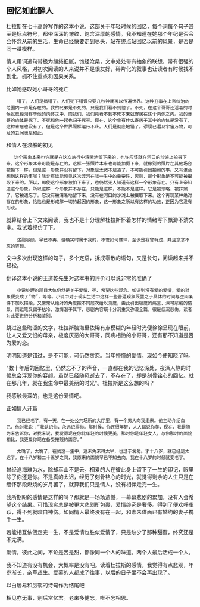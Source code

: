 ## 回忆如此醉人

杜拉斯在七十高龄写作的这本小说，这部关于年轻时候的回忆，每个词每个句子甚至是标点符号，都带深深的皱纹，饱含深厚的感情。我不知道在她那个年纪是否会会怀念从前的生活，生命已经快要走到尽头，站在终点站回忆以前的风景，是否是同一番模样。

情人用词遣句带极为缱绻细腻，饱经沧桑，文中处处带有抽象的联想，带有很强的个人风格，对初次阅读的人来说并不是很友好，碎片化的叙事也让读者有时候找不到北，抓不住重点和因果关系。

比如她感叹她小哥哥的死亡
```
    错了，人们是搞错了。人们犯下错误只要几秒钟就可以传遍世界。这种丑事在上帝统治的范围内一直是存在的。我的兄弟是不死的，只是我们看不到他了。不死，在这个哥哥还活着的时候就已经潜存于他的肉体之中，而我们，我们竟看不到不死本来就寄居在这个肉体之内。我的哥哥的肉体是死了。不死和他一起也归于死灭。现在，这个曾有什么寄居于其中的肉体是没有了，这种寄居也没有了，但是这个世界照样运行不止。人们是彻底地错了。谬误已遍及宇宙万物，可耻的丑闻也是如此。
```

和情人在渡船的初见
```
   这个形象本来也许就是在这次旅行中清晰地留下来的，也许应该就在河口的沙滩上拍摄下来。这个形象本来可能是存在的，这样一张照片本来也可能拍摄下来，就像别的照片在其他场合被摄下一样。但是这一形象并没有留下。对象是太微不足道了，不可能引出拍照的事。又有谁会想到这样的事呢？除非有谁能预见这次渡河在我一生中的重要性，否则，那个形象是不可能被摄取下来的。所以，即使这个形象被拍下来了，也仍然无人知道有这样一个形象存在。只有上帝知道这个形象。所以这样一个形象并不存在，只能是这样，不能不是这样。它是被忽略、被抹煞了。它被遗忘了。它没有被清晰地留下来，没有在河口的沙滩上被摄取下来。这个再现某种绝对存在的形象，恰恰也是形成那一切的起因的形象，这一形象之所以有这样的功效，正因为它没有形成。
```
就算结合上下文来阅读，我也不是十分理解杜拉斯怀着怎样的情绪写下飘渺不清文字。我试着模仿了下。
```
    这副容颜，早已不再，但确实时属于我的，不管如何憔悴，至少是我曾有过，并且念念不忘的容颜。
```
文中多次出现这样的句子，多个定语，拆成零散的语句，又是长句，阅读起来并不轻松。

翻译这本小说的王道乾先生对这本书的评价可以说非常的准确了
```
    小说处理的题目大体仍然是关于爱情、死、希望这些观念。如讲到没有爱的爱情，爱的对象便变成了“物”，等等。小说中对于现实生活中这样一些普遍现象既置之于具体的时间与空间条件下加以描绘，又常常从绝对的角度按不同层次给以测度，由此引出极度的痛苦、深可悲戚的情景，而运笔又偏于枯冷，激情潜于其下，悲剧内容既十分沉重又弥漫全篇，很是低沉悲伤。读者对此要进行分析和鉴别。
```

跳过这些晦涩的文字，杜拉斯脑海里依稀有点模糊的年轻时光便徐徐呈现在眼前，让人又爱又恨的母亲，极度厌恶的大哥哥，同病相怜的小哥哥，还有那不知道是否为爱的恋。

明明知道是错过，是不可能，可仍然贪恋。当年懵懂的爱情，现如今便知晓了吗。

"数十年后的回忆里，仍然忘不了的声音，一直都在我的记忆深处，夜深人静的时候总会浮现你的容颜。虽然已经随风逝去了，不存在了，却是刻骨铭心的回忆。就在那几年，就在我生命中最美丽的时光"。杜拉斯是这么想的吗？

我感触最深的，也是这份爱情吧。

正如情人开篇

```
    我已经老了，有一天，在一处公共场所的大厅里，有一个男人向我走来。他主动介绍自己，他对我说：“我认识你，永远记得你。那时候，你还很年轻，人人都说你美，现在，我是特为来告诉你，对我来说，我觉得现在你比年轻的时候更美，那时你是年轻女人，与你那时的面貌相比，我更爱你现在备受摧残的面容。”
```
```
    太晚了，太晚了，在我这一生中，这未免来得太早，也过于匆匆。才十八岁，就已经是太迟了。在十八岁和二十五岁之间，我原来的面貌早已不知去向。我在十八岁的时候就变老了。
```
曾经沧海难为水，除却巫山不是云。相爱的人在彼此身上留下了一生的印记，眼里除了你还是你。不是真的太迟，经历了刻骨铭心的时光，就觉得剩余的人生只是在缅怀那段燃烧的岁月罢了。就算我们只是情人，没有相伴走完一生。

我所期盼的感情是这样的吗？那就是一场场遗憾，一幕幕悲剧的累加，没有人会希望这个结果。可惜现实总是被更大悲剧所包裹，爱情终究是奢侈。得到了便欢呼雀跃，得不到就暗自神伤。如同情人最终没有在一起，和素未谋面已有婚约的妻子携手一生。

若能相互依偎走完一生，不是爱情也胜似爱情了，只是缺少了那种甜蜜，终究还是不完满。

爱情，彼此之间，不论是苦是甜，都像同一个人的味道。两个人最后活成一个人。

我不知道有没有机会，大概率是没有吧。读着杜拉斯的感情，我觉得有点悲观，年岁渐长，杂草丛生。爱慕的人都成了往事，以后的日子里不会再出现了。

以白居易和厉鹗的诗句作为结尾吧

相见亦无事，别后常忆君。老来多健忘，唯不忘相思。

